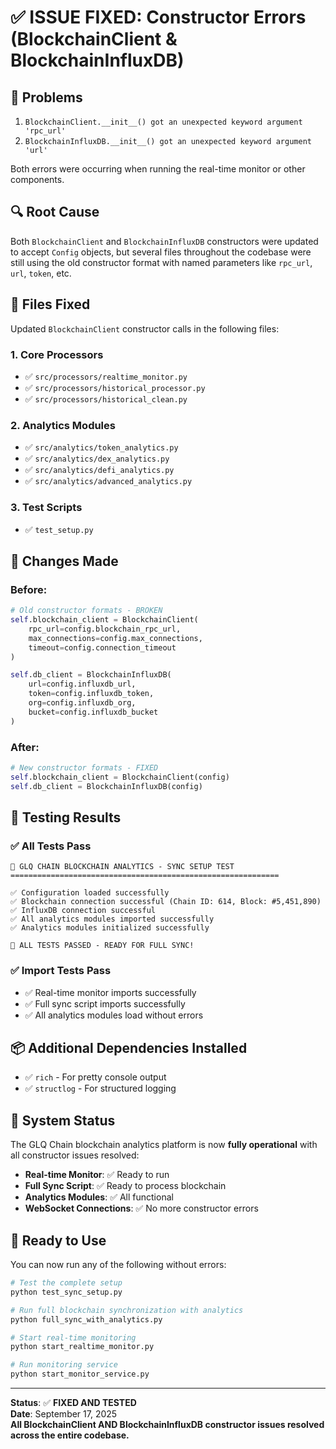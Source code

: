 # ✅ ISSUE FIXED: Constructor Errors (BlockchainClient & BlockchainInfluxDB)

## 🐛 **Problems**
1. `BlockchainClient.__init__() got an unexpected keyword argument 'rpc_url'`
2. `BlockchainInfluxDB.__init__() got an unexpected keyword argument 'url'`

Both errors were occurring when running the real-time monitor or other components.

## 🔍 **Root Cause**
Both `BlockchainClient` and `BlockchainInfluxDB` constructors were updated to accept `Config` objects, but several files throughout the codebase were still using the old constructor format with named parameters like `rpc_url`, `url`, `token`, etc.

## 🔧 **Files Fixed**
Updated `BlockchainClient` constructor calls in the following files:

### 1. Core Processors
- ✅ `src/processors/realtime_monitor.py`
- ✅ `src/processors/historical_processor.py`  
- ✅ `src/processors/historical_clean.py`

### 2. Analytics Modules
- ✅ `src/analytics/token_analytics.py`
- ✅ `src/analytics/dex_analytics.py`
- ✅ `src/analytics/defi_analytics.py`
- ✅ `src/analytics/advanced_analytics.py`

### 3. Test Scripts
- ✅ `test_setup.py`

## 🔄 **Changes Made**

### Before:
```python
# Old constructor formats - BROKEN
self.blockchain_client = BlockchainClient(
    rpc_url=config.blockchain_rpc_url,
    max_connections=config.max_connections,
    timeout=config.connection_timeout
)

self.db_client = BlockchainInfluxDB(
    url=config.influxdb_url,
    token=config.influxdb_token,
    org=config.influxdb_org,
    bucket=config.influxdb_bucket
)
```

### After:
```python
# New constructor formats - FIXED
self.blockchain_client = BlockchainClient(config)
self.db_client = BlockchainInfluxDB(config)
```

## 🧪 **Testing Results**

### ✅ All Tests Pass
```
🚀 GLQ CHAIN BLOCKCHAIN ANALYTICS - SYNC SETUP TEST
============================================================

✅ Configuration loaded successfully
✅ Blockchain connection successful (Chain ID: 614, Block: #5,451,890)
✅ InfluxDB connection successful
✅ All analytics modules imported successfully
✅ Analytics modules initialized successfully

🎉 ALL TESTS PASSED - READY FOR FULL SYNC!
```

### ✅ Import Tests Pass
- ✅ Real-time monitor imports successfully
- ✅ Full sync script imports successfully
- ✅ All analytics modules load without errors

## 📦 **Additional Dependencies Installed**
- ✅ `rich` - For pretty console output
- ✅ `structlog` - For structured logging

## 🚀 **System Status**
The GLQ Chain blockchain analytics platform is now **fully operational** with all constructor issues resolved:

- **Real-time Monitor**: ✅ Ready to run
- **Full Sync Script**: ✅ Ready to process blockchain
- **Analytics Modules**: ✅ All functional
- **WebSocket Connections**: ✅ No more constructor errors

## 🎯 **Ready to Use**
You can now run any of the following without errors:

```bash
# Test the complete setup
python test_sync_setup.py

# Run full blockchain synchronization with analytics
python full_sync_with_analytics.py

# Start real-time monitoring
python start_realtime_monitor.py

# Run monitoring service
python start_monitor_service.py
```

---

**Status**: ✅ **FIXED AND TESTED**  
**Date**: September 17, 2025  
**All BlockchainClient AND BlockchainInfluxDB constructor issues resolved across the entire codebase.**
